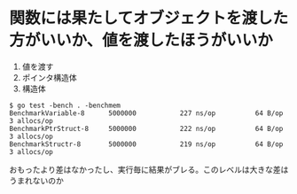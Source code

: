 関数には果たしてオブジェクトを渡した方がいいか、値を渡したほうがいいか
=====================================

1. 値を渡す
2. ポインタ構造体
3. 構造体

```
$ go test -bench . -benchmem
BenchmarkVariable-8    	 5000000	       227 ns/op	      64 B/op	       3 allocs/op
BenchmarkPtrStruct-8   	 5000000	       222 ns/op	      64 B/op	       3 allocs/op
BenchmarkStructr-8     	 5000000	       219 ns/op	      64 B/op	       3 allocs/op
```

おもったより差はなかったし、実行毎に結果がブレる。このレベルは大きな差はうまれないのか
